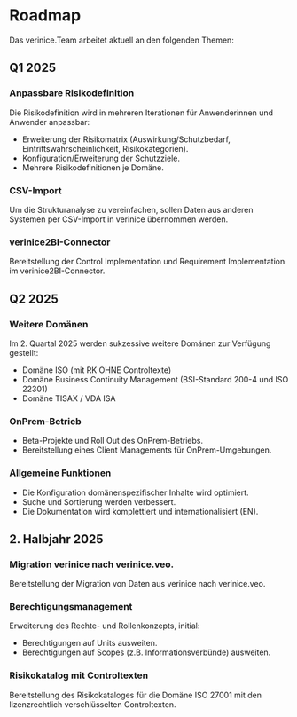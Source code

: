 <!-- © 2024 The Project Contributors - see AUTHORS.txt -->
# Roadmap

Das verinice.Team arbeitet aktuell an den folgenden Themen:

## Q1 2025

### Anpassbare Risikodefinition

Die Risikodefinition wird in mehreren Iterationen für Anwenderinnen und Anwender anpassbar:

- Erweiterung der Risikomatrix (Auswirkung/Schutzbedarf, Eintrittswahrscheinlichkeit, Risikokategorien). <!-- &53 -->
- Konfiguration/Erweiterung der Schutzziele. <!-- &54 -->
- Mehrere Risikodefinitionen je Domäne. <!-- &55 -->

### CSV-Import <!-- &162 -->

Um die Strukturanalyse zu vereinfachen, sollen Daten aus anderen Systemen per CSV-Import in verinice übernommen werden.

### verinice2BI-Connector<!-- &169 -->

Bereitstellung der Control Implementation und Requirement Implementation im verinice2BI-Connector.

## Q2 2025

### Weitere Domänen

Im 2. Quartal 2025 werden sukzessive weitere Domänen zur Verfügung gestellt:

- Domäne ISO (mit RK OHNE Controltexte)
- Domäne Business Continuity Management (BSI-Standard 200-4 und ISO 22301)
- Domäne TISAX / VDA ISA

### OnPrem-Betrieb

- Beta-Projekte und Roll Out des OnPrem-Betriebs.
- Bereitstellung eines Client Managements für OnPrem-Umgebungen. <!-- &172 -->

### Allgemeine Funktionen

- Die Konfiguration domänenspezifischer Inhalte wird optimiert.
- Suche und Sortierung werden verbessert.
- Die Dokumentation wird komplettiert und internationalisiert (EN). <!-- &166, &167, &144 -->

## 2. Halbjahr 2025

### Migration verinice nach verinice.veo.

Bereitstellung der Migration von Daten aus verinice nach verinice.veo.

### Berechtigungsmanagement

Erweiterung des Rechte- und Rollenkonzepts, initial:
- Berechtigungen auf Units ausweiten. <!-- &177 -->
- Berechtigungen auf Scopes (z.B. Informationsverbünde) ausweiten. <!-- &178 -->

### Risikokatalog mit Controltexten

Bereitstellung des Risikokataloges für die Domäne ISO 27001 mit den lizenzrechtlich verschlüsselten Controltexten.

